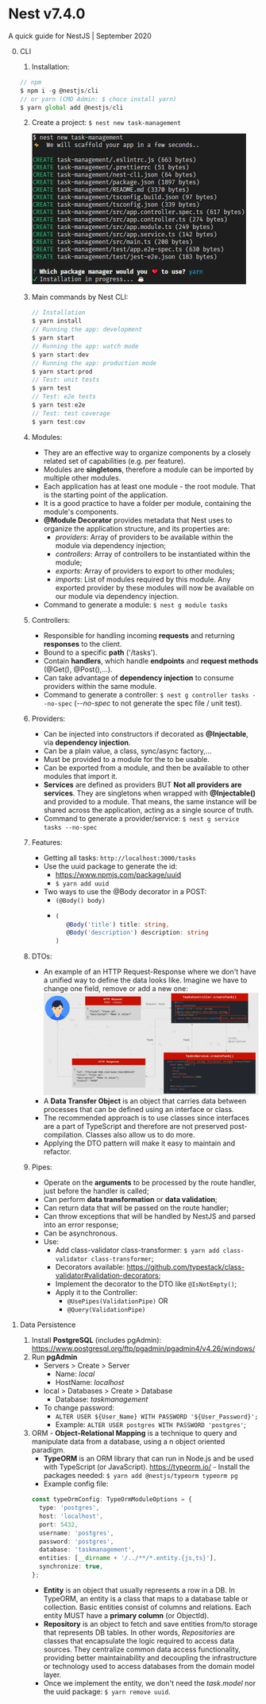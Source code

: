 # Nest v7.4.0

A quick guide for NestJS | September 2020

0. CLI

   1. Installation:

   ```typescript
   // npm
   $ npm i -g @nestjs/cli
   // or yarn (CMD Admin: $ choco install yarn)
   $ yarn global add @nestjs/cli
   ```

   2. Create a project: `$ nest new task-management`

      ![coffeeTime](images/yarnTakingCoffee.jpg)

   3. Main commands by Nest CLI:

      ```typescript
      // Installation
      $ yarn install
      // Running the app: development
      $ yarn start
      // Running the app: watch mode
      $ yarn start:dev
      // Running the app: production mode
      $ yarn start:prod
      // Test: unit tests
      $ yarn test
      // Test: e2e tests
      $ yarn test:e2e
      // Test: test coverage
      $ yarn test:cov
      ```

   4. Modules:

      - They are an effective way to organize components by a closely related set of capabilities (e.g. per feature).
      - Modules are **singletons**, therefore a module can be imported by multiple other modules.
      - Each application has at least one module - the root module. That is the starting point of the application.
      - It is a good practice to have a folder per module, containing the module's components.
      - **@Module Decorator** provides metadata that Nest uses to organize the application structure, and its properties are:
        - _providers_: Array of providers to be available within the module via dependency injection;
        - _controllers_: Array of controllers to be instantiated within the module;
        - _exports_: Array of providers to export to other modules;
        - _imports_: List of modules required by this module. Any exported provider by these modules will now be available on our module via dependency injection.
      - Command to generate a module: `$ nest g module tasks`

   5. Controllers:

      - Responsible for handling incoming **requests** and returning **responses** to the client.
      - Bound to a specific **path** ('/tasks').
      - Contain **handlers**, which handle **endpoints** and **request methods** (@Get(), @Post(),...).
      - Can take advantage of **dependency injection** to consume providers within the same module.
      - Command to generate a controller: `$ nest g controller tasks --no-spec` (_--no-spec_ to not generate the spec file / unit test).

   6. Providers:

      - Can be injected into constructors if decorated as **@Injectable**, via **dependency injection**.
      - Can be a plain value, a class, sync/async factory,...
      - Must be provided to a module for the to be usable.
      - Can be exported from a module, and then be available to other modules that import it.
      - **Services** are defined as providers BUT **Not all providers are services**. They are singletons when wrapped with **@Injectable()** and provided to a module. That means, the same instance will be shared across the application, acting as a single source of truth.
      - Command to generate a provider/service: `$ nest g service tasks --no-spec`

   7. Features:

      - Getting all tasks: `http://localhost:3000/tasks`
      - Use the uuid package to generate the id:
        - https://www.npmjs.com/package/uuid
        - `$ yarn add uuid`
      - Two ways to use the @Body decorator in a POST:
        - `(@Body() body)`
        - ```typescript
          (
             @Body('title') title: string,
             @Body('description') description: string
          )
          ```

   8. DTOs:

      - An example of an HTTP Request-Response where we don't have a unified way to define the data looks like. Imagine we have to change one field, remove or add a new one:
        ![exampleHTTPRequestResponse](images/exampleRequestResponse.jpg)
      - A **Data Transfer Object** is an object that carries data between processes that can be defined using an interface or class.
      - The recommended approach is to use classes since interfaces are a part of TypeScript and therefore are not preserved post-compilation. Classes also allow us to do more.
      - Applying the DTO pattern will make it easy to maintain and refactor.

   9. Pipes:
      - Operate on the **arguments** to be processed by the route handler, just before the handler is called;
      - Can perform **data transformation** or **data validation**;
      - Can return data that will be passed on the route handler;
      - Can throw exceptions that will be handled by NestJS and parsed into an error response;
      - Can be asynchronous.
      - Use:
        - Add class-validator class-transformer: `$ yarn add class-validator class-transformer`;
        - Decorators available: https://github.com/typestack/class-validator#validation-decorators;
        - Implement the decorator to the DTO like `@IsNotEmpty()`;
        - Apply it to the Controller:
          - `@UsePipes(ValidationPipe)`
            OR
          - `@Query(ValidationPipe)`

1. Data Persistence
   1. Install **PostgreSQL** (includes pgAdmin): https://www.postgresql.org/ftp/pgadmin/pgadmin4/v4.26/windows/
   2. Run **pgAdmin**
      - Servers > Create > Server
        - Name: _local_
        - HostName: _localhost_
      - local > Databases > Create > Database
        - Database: _taskmanagement_
      - To change password:
        - `ALTER USER ${User_Name} WITH PASSWORD '${User_Password}';`
        - Example: `ALTER USER postgres WITH PASSWORD 'postgres'`;
   3. ORM - **Object-Relational Mapping** is a technique to query and manipulate data from a database, using a n object oriented paradigm.
      - **TypeORM** is an ORM library that can run in Node.js and be used with TypeScript (or JavaScript). https://typeorm.io/ - Install the packages needed: `$ yarn add @nestjs/typeorm typeorm pg`
      - Example config file:
      ```typescript
      const typeOrmConfig: TypeOrmModuleOptions = {
        type: 'postgres',
        host: 'localhost',
        port: 5432,
        username: 'postgres',
        password: 'postgres',
        database: 'taskmanagement',
        entities: [__dirname + '/../**/*.entity.{js,ts}'],
        synchronize: true,
      };
      ```
      - **Entity** is an object that usually represents a row in a DB. In TypeORM, an entity is a class that maps to a database table or collection. Basic entities consist of columns and relations. Each entity MUST have a **primary column** (or ObjectId).
      - **Repository** is an object to fetch and save entities from/to storage that represents DB tables. In other words, _Repositories_ are classes that encapsulate the logic required to access data sources. They centralize common data access functionality, providing better maintainability and decoupling the infrastructure or technology used to access databases from the domain model layer.
      - Once we implement the entity, we don't need the _task.model_ nor the uuid package: `$ yarn remove uuid`.
